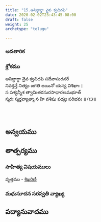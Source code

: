 ```yaml
---
title: "15.అసిద్ధార్థా నైవ క్వచిదపి"
date: 2020-02-02T23:43:45-08:00
draft: false
weight: 25
archetype: "telugu"

---
```


### అవతారిక


### శ్లోకము

అసిద్ధార్థా నైవ క్వచిదపి సదేవాసురనరే
<br/>నివర్తన్తే నిత్యం జగతి జయినో యస్య విశిఖాః ।
<br/>స పశ్యన్నీశ త్వామితరసురసాధారణమభూత్
<br/>స్మరః స్మర్తవ్యాత్మా న హి వశిషు పథ్యః పరిభవః ॥ ౧౫॥
<br/>

<br/><br/>

## అన్వయము 


## తాత్పర్యము 


### సాహిత్య విషయములు 

వృత్తము   - [శిఖరిణీ](/sahitya-shaastra-parichaya/chandas-prakarana/08_shikharini/) 


### మధుసూదన సరస్వతి వ్యాఖ్య 


## పద్యానువాదము 

